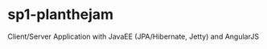 sp1-planthejam
==============

Client/Server Application with JavaEE (JPA/Hibernate, Jetty) and AngularJS
